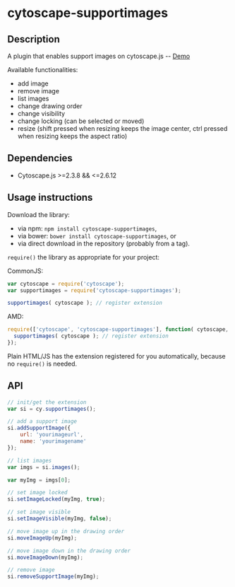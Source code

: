 cytoscape-supportimages
================================================================================


## Description

A plugin that enables support images on cytoscape.js -- [Demo](https://codepen.io/ninadpchaudhari/pen/rdWMJE)

Available functionalities:
 * add image
 * remove image
 * list images
 * change drawing order
 * change visibility
 * change locking (can be selected or moved)
 * resize (shift pressed when resizing keeps the image center, ctrl pressed when resizing keeps the aspect ratio)


## Dependencies

 * Cytoscape.js >=2.3.8 && <=2.6.12

## Usage instructions

Download the library:
 * via npm: `npm install cytoscape-supportimages`,
 * via bower: `bower install cytoscape-supportimages`, or
 * via direct download in the repository (probably from a tag).

`require()` the library as appropriate for your project:

CommonJS:
```js
var cytoscape = require('cytoscape');
var supportimages = require('cytoscape-supportimages');

supportimages( cytoscape ); // register extension
```

AMD:
```js
require(['cytoscape', 'cytoscape-supportimages'], function( cytoscape, supportimages ){
  supportimages( cytoscape ); // register extension
});
```

Plain HTML/JS has the extension registered for you automatically, because no `require()` is needed.


## API



```js
// init/get the extension
var si = cy.supportimages();

// add a support image
si.addSupportImage({
	url: 'yourimageurl',
	name: 'yourimagename'
});

// list images
var imgs = si.images();

var myImg = imgs[0];

// set image locked
si.setImageLocked(myImg, true);

// set image visible
si.setImageVisible(myImg, false);

// move image up in the drawing order
si.moveImageUp(myImg);

// move image down in the drawing order
si.moveImageDown(myImg);

// remove image
si.removeSupportImage(myImg);
```
